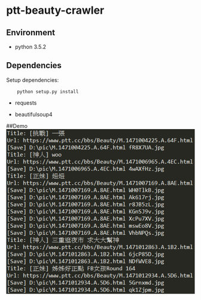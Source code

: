 # ptt-beauty-crawler
## Environment
- python 3.5.2

## Dependencies
Setup dependencies:

        python setup.py install

- requests

- beautifulsoup4

##Demo
![image](https://github.com/Bu4275/ptt-beauty-crawler/blob/master/demo.PNG)
